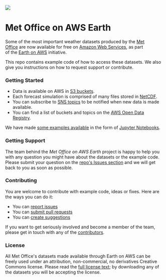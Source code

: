 ![](http://www.metoffice.gov.uk/lib/template/logos/MO_Master_B.jpg)

# Met Office on AWS Earth

Some of the most important weather datasets produced by the [Met Office](https://www.metoffice.gov.uk/about-us) are now available for free on [Amazon Web Services](https://aws.amazon.com), as part of the [Earth on AWS](https://aws.amazon.com/earth/) initiative.

This repo contains example code of how to access these datasets. We also give you instructions on how to request support or contribute.

### Getting Started

 - Data is available on AWS in [S3 buckets](https://aws.amazon.com/s3/).
 - Each forecast simulation is comprised of many files stored in [NetCDF](https://www.unidata.ucar.edu/software/netcdf/).
 - You can subscribe to [SNS topics](https://aws.amazon.com/sns/) to be notified when new data is made available.
 - You can find a list of buckets and topics on the [AWS Open Data Registry](https://registry.opendata.aws/uk-met-office/).

We have made [some examples available](https://github.com/MetOffice/aws-earth-examples/tree/master/examples) in the form of [Jupyter Notebooks](https://jupyter.org/).

### Getting Support

The team behind the _Met Office on AWS Earth_ project is happy to help you with any question you might have about the datasets or the example code. Please submit your question on the [repo's Issues section](https://github.com/MetOffice/aws-earth-examples/issues) and we will get back to you as soon as possible.

### Contributing

You are welcome to contribute with example code, ideas or fixes. Here are the ways you can do it:

* You can [report issues](https://github.com/MetOffice/aws-earth-examples/issues)
* You can [submit pull requests](https://github.com/MetOffice/aws-earth-examples/pulls)
* You can [create suggestions](https://github.com/MetOffice/aws-earth-examples/issues)

If you want to get seriously involved and become a member of the team, please get in touch with any of the [contributors](https://github.com/MetOffice/aws-earth-examples/graphs/contributors).


### License

All Met Office's datasets made available through Earth on AWS can be freely used under an attribution, non-commercial, no derivatives Creative Commons license. Please read the [full license text](https://creativecommons.org/licenses/by-nc-nd/4.0/legalcode); by downloading any of the datasets you will be accepting the license.
